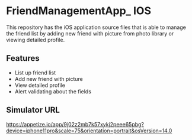 # FriendManagementApp_ IOS
This repository has the iOS application source files that is able to manage the friend list by adding new friend with picture from photo library or viewing detailed profile. 

## Features
- List up friend list 
- Add new friend with picture
- View detailed profile
- Alert validating about the fields 

## Simulator URL 
https://appetize.io/app/9j02z2mb7k57xykj2peee65pbg?device=iphone11pro&scale=75&orientation=portrait&osVersion=14.0

